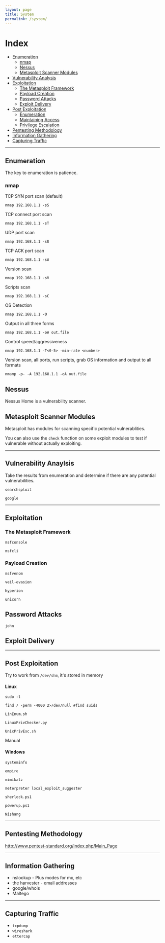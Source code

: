 ```yaml
---
layout: page
title: System
permalink: /system/
---
```


# Index
* [Enumeration](#enumeration)
    * [nmap](#nmap)
    * [Nessus](#nessus)
    * [Metasploit Scanner Modules](metasploit-scanner-modules)
* [Vulnerability Analysis](#vulnerability-anaylsis)
* [Exploitation](#exploitation)
    * [The Metasploit Framework](#the-metasploit-framework)
    * [Payload Creation](#payload-creation)
    * [Password Attacks](#password-attacks)
    * [Exploit Delivery](#exploit-delivery)
* [Post Exploitation](#post-Exploitation)
    * [Enumeration](#enumeration)
    * [Maintaining Access](#maintaining-access)
    * [Privilege Escalation](#privilege-escalation)
* [Pentesting Methodology](#pentesting-methodology)
* [Information Gathering](#information-gathering)
* [Capturing Traffic](#capturing-traffic)

---

## Enumeration

The key to enumeration is patience.

### nmap

TCP SYN port scan (default)

`nmap 192.168.1.1 -sS` 

TCP connect port scan

`nmap 192.168.1.1 -sT`

UDP port scan

`nmap 192.168.1.1 -sU`

TCP ACK port scan

`nmap 192.168.1.1 -sA`

Version scan

`nmap 192.168.1.1 -sV`

Scripts scan

`nmap 192.168.1.1 -sC`

OS Detection

`nmap 192.168.1.1 -O`

Output in all three forms

`nmap 192.168.1.1 -oA out.file`

Control speed/aggressiveness

`nmap 192.168.1.1 -T<0-5> -min-rate <number>`

Version scan, all ports, run scripts, grab OS information and output to all formats

`nmamp -p- -A 192.168.1.1 -oA out.file`

## Nessus

Nessus Home is a vulnerability scanner.

## Metasploit Scanner Modules

Metasploit has modules for scanning specific potential vulnerablities.

You can also use the `check` function on some exploit modules to test if vulnerable without actually exploiting.

---


## Vulnerability Anaylsis

Take the results from enumeration and determine if there are any potential vulnerabilities.

`searchsploit`

`google`

---

## Exploitation

### The Metasploit Framework

`msfconsole`

`msfcli`

### Payload Creation

`msfvenom`

`veil-evasion`

`hyperion`

`unicorn`

## Password Attacks

`john`

## Exploit Delivery

---

## Post Exploitation

Try to work from `/dev/shm`, it's stored in memory

#### Linux

`sudo -l`

`find / -perm -4000 2>/dev/null #find suids`

`LinEnum.sh`

`LinuxPrivChecker.py`

`UnixPrivEsc.sh`

Manual

#### Windows

`systeminfo`

`empire`

`mimikatz`

`meterpreter local_exploit_suggester`

`sherlock.ps1`

`powerup.ps1`

`Nishang`

---

## Pentesting Methodology

http://www.pentest-standard.org/index.php/Main_Page

---

## Information Gathering

* nslookup - Plus modes for mx, etc
* the harvester - email addresses
* google/whois
* Maltego

---

## Capturing Traffic

* `tcpdump`
* `wireshark`
* `ettercap`